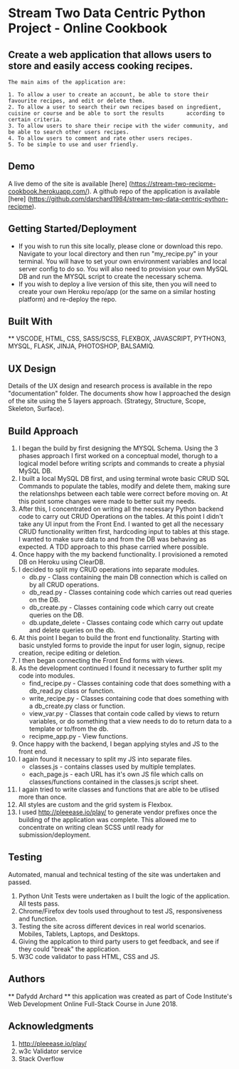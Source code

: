 # Stream Two Data Centric Python Project - Online Cookbook
 
## Create a web application that allows users to store and easily access cooking recipes.
	
	The main aims of the application are: 
		
	1. To allow a user to create an account, be able to store their favourite recipes, and edit or delete them.
	2. To allow a user to search their own recipes based on ingredient, cuisine or course and be able to sort the results 		according to certain criteria.	
	3. To allow users to share their recipe with the wider community, and be able to search other users recipes.
	4. To allow users to comment and rate other users recipes.
	5. To be simple to use and user friendly.

## Demo

A live demo of the site is available [here] (https://stream-two-recipme-cookbook.herokuapp.com/). A github repo of the application is available [here] (https://github.com/darchard1984/stream-two-data-centric-python-recipme).

## Getting Started/Deployment

* If you wish to run this site locally, please clone or download this repo. Navigate to your local directory and then run "my_recipe.py" in your terminal. You will have to set your own environment variables and local server config to do so. You will also need to provision your own MySQL DB and run the MYSQL script to create the necessary schema.
* If you wish to deploy a live version of this site, then you will need to create your own Heroku repo/app (or the same on a similar hosting platform) and re-deploy the repo.


## Built With 

** VSCODE, HTML, CSS, SASS/SCSS, FLEXBOX, JAVASCRIPT, PYTHON3, MYSQL, FLASK, JINJA, PHOTOSHOP, BALSAMIQ.

## UX Design

Details of the UX design and research process is available in the repo "documentation" folder. The documents show how I approached the design of the site using the 5 layers approach. (Strategy, Structure, Scope, Skeleton, Surface). 

## Build Approach

1. I began the build by first designing the MYSQL Schema. Using the 3 phases approach I first worked on a conceptual model, thorugh to a logical model before writing scripts and commands to create a physial MySQL DB. 
2. I built a local MySQL DB first, and using terminal wrote basic CRUD SQL Commands to populate the tables, modify and delete them, making sure the relationshps between each table were correct before moving on. At this point some changes were made to better suit my needs.
3. After this, I concentrated on writing all the necessary Python backend code to carry out CRUD Operations on the tables. At this point I didn't take any UI input from the Front End. I wanted to get all the necessary CRUD functionality written first, hardcoding input to tables at this stage. I wanted to make sure data to and from the DB was behaving as expected. A TDD approach to this phase carried where possible.
4. Once happy with the my backend functionality. I provisioned a remoted DB on Heroku using ClearDB. 
5. I decided to split my CRUD operations into separate modules. 
	- db.py - Class containing the main DB connection which is called on by all CRUD operations. 
	- db_read.py - Classes containing code which carries out read queries on the DB.
	- db_create.py - Classes containing code which carry out create queries on the DB.
	- db.update_delete - Classes containg code which carry out update and delete queries on the db.
6. At this point I began to build the front end functionality. Starting with basic unstyled forms to provide the input for user login, signup, recipe creation, recipe editing or deletion. 
7. I then began connecting the Front End forms with views. 
8. As the development continued I found it necessary to further split my code into modules. 
	- find_recipe.py - Classes containing code that does something with a db_read.py class or function.
	- write_recipe.py - Classes containing code that does something with a db_create.py class or function.
	- view_var.py - Classes that contain code called by views to return variables, or do something that a view needs to do to return data to a 		template or to/from the db.
	- recipme_app.py - View functions.
9. Once happy with the backend, I began applying styles and JS to the front end. 
10. I again found it necessary to split my JS into separate files. 
	- classes.js - contains classes used by multiple templates.
	- each_page.js - each URL has it's own JS file which calls on classes/functions contained in the classes.js script sheet.
11. I again tried to write classes and functions that are able to be utlised more than once.
12. All styles are custom and the grid system is Flexbox.
131. I used http://pleeease.io/play/ to generate vendor prefixes once the building of the application was complete. This allowed me to concentrate on writing clean SCSS until ready for submission/deployment.


## Testing

Automated, manual and technical testing of the site was undertaken and passed. 

1. Python Unit Tests were undertaken as I built the logic of the application. All tests pass.
2. Chrome/Firefox dev tools used throughout to test JS, responsiveness and function.
3. Testing the site across different devices in real world scenarios. Mobiles, Tablets, Laptops, and Desktops.
4. Giving the applcation to third party users to get feedback, and see if they could "break" the application.
5. W3C code validator to pass HTML, CSS and JS. 


## Authors

** Dafydd Archard ** this application was created as part of Code Institute's Web Development Online Full-Stack Course in June 2018.

## Acknowledgments

1. http://pleeease.io/play/
2. w3c Validator service
3. Stack Overflow








